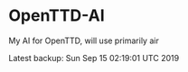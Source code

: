# OpenTTD-AI
My AI for OpenTTD, will use primarily air

Latest backup: Sun Sep 15 02:19:01 UTC 2019
